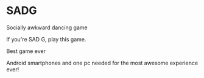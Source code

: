# SADG
Socially awkward dancing game

If you're SAD G,
play this game.

Best game ever 

Android smartphones and one pc needed for the most awesome experience ever!


